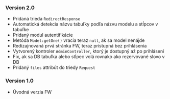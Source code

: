 ### Version 2.0

- Pridaná trieda `RedirectResponse`
- Automatická detekcia názvu tabuľky podľa názvu modelu a stĺpcov v tabuľke
- Pridaný modul autentifikácie
- Metóda `Model:getOne()` vracia teraz `null`, ak sa model nenájde
- Redizajnovaná prvá stránka FW, teraz prístupná bez prihlásenia
- Vytvorený kontroler `AdminController`, ktorý je dostupný až po prihlásení
- Fix, ak sa DB tabuľka alebo stĺpec volá rovnako ako rezervované slovo v DB
- Pridaný `files` attribút do triedy `Request`

### Version 1.0

- Úvodná verzia FW